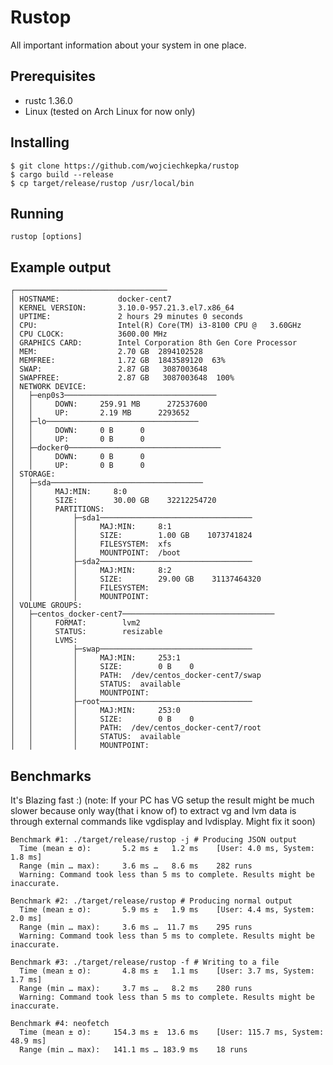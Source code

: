 # Rustop
All important information about your system in one place.
## Prerequisites
- rustc 1.36.0
- Linux (tested on Arch Linux for now only)
## Installing
    $ git clone https://github.com/wojciechkepka/rustop
    $ cargo build --release
    $ cp target/release/rustop /usr/local/bin
## Running
    rustop [options]
## Example output
    ┌──────────────────────────────────
    │ HOSTNAME:             docker-cent7
    │ KERNEL VERSION:       3.10.0-957.21.3.el7.x86_64
    │ UPTIME:               2 hours 29 minutes 0 seconds
    │ CPU:                  Intel(R) Core(TM) i3-8100 CPU @   3.60GHz
    │ CPU CLOCK:            3600.00 MHz
    │ GRAPHICS CARD:        Intel Corporation 8th Gen Core Processor
    │ MEM:                  2.70 GB  2894102528
    │ MEMFREE:              1.72 GB  1843589120  63%
    │ SWAP:                 2.87 GB   3087003648
    │ SWAPFREE:             2.87 GB   3087003648  100%
    │ NETWORK DEVICE: 
    │   ├─enp0s3──────────────────────────────────
    │   │     DOWN:     259.91 MB      272537600
    │   │     UP:       2.19 MB      2293652
    │   ├─lo──────────────────────────────────
    │   │     DOWN:     0 B      0
    │   │     UP:       0 B      0
    │   ├─docker0──────────────────────────────────
    │   │     DOWN:     0 B      0
    │   │     UP:       0 B      0
    │ STORAGE: 
    │   ├─sda──────────────────────────────────
    │   │     MAJ:MIN:     8:0
    │   │     SIZE:        30.00 GB    32212254720
    │   │     PARTITIONS: 
    │   │         ├─sda1──────────────────────────────────
    │   │         │     MAJ:MIN:     8:1
    │   │         │     SIZE:        1.00 GB    1073741824
    │   │         │     FILESYSTEM:  xfs
    │   │         │     MOUNTPOINT:  /boot
    │   │         ├─sda2──────────────────────────────────
    │   │         │     MAJ:MIN:     8:2
    │   │         │     SIZE:        29.00 GB    31137464320
    │   │         │     FILESYSTEM:  
    │   │         │     MOUNTPOINT:  
    │ VOLUME GROUPS: 
    │   ├─centos_docker-cent7──────────────────────────────────
    │   │     FORMAT:        lvm2
    │   │     STATUS:        resizable
    │   │     LVMS: 
    │   │         ├─swap──────────────────────────────────
    │   │         │     MAJ:MIN:     253:1
    │   │         │     SIZE:        0 B    0
    │   │         │     PATH:  /dev/centos_docker-cent7/swap
    │   │         │     STATUS:  available
    │   │         │     MOUNTPOINT:  
    │   │         ├─root──────────────────────────────────
    │   │         │     MAJ:MIN:     253:0
    │   │         │     SIZE:        0 B    0
    │   │         │     PATH:  /dev/centos_docker-cent7/root
    │   │         │     STATUS:  available
    │   │         │     MOUNTPOINT: 

## Benchmarks
It's Blazing fast :) 
(note: If your PC has VG setup the result might be much slower because only way(that i know of) to extract vg and lvm data is through external commands like vgdisplay and lvdisplay. Might fix it soon) 

    Benchmark #1: ./target/release/rustop -j # Producing JSON output
      Time (mean ± σ):       5.2 ms ±   1.2 ms    [User: 4.0 ms, System: 1.8 ms]
      Range (min … max):     3.6 ms …   8.6 ms    282 runs
      Warning: Command took less than 5 ms to complete. Results might be inaccurate.
    
    Benchmark #2: ./target/release/rustop # Producing normal output
      Time (mean ± σ):       5.9 ms ±   1.9 ms    [User: 4.4 ms, System: 2.0 ms]
      Range (min … max):     3.6 ms …  11.7 ms    295 runs
      Warning: Command took less than 5 ms to complete. Results might be inaccurate.
    
    Benchmark #3: ./target/release/rustop -f # Writing to a file
      Time (mean ± σ):       4.8 ms ±   1.1 ms    [User: 3.7 ms, System: 1.7 ms]
      Range (min … max):     3.7 ms …   8.2 ms    280 runs
      Warning: Command took less than 5 ms to complete. Results might be inaccurate.
    
    Benchmark #4: neofetch
      Time (mean ± σ):     154.3 ms ±  13.6 ms    [User: 115.7 ms, System: 48.9 ms]
      Range (min … max):   141.1 ms … 183.9 ms    18 runs
